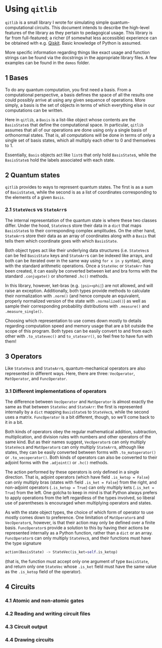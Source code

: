 # Using `qitlib`

`qitlib` is a small library I wrote for simulating simple quantum-computational
circuits. This document intends to describe the high-level features of the
library as they pertain to pedagogical usage. This library is far from
full-featured; a richer (if somewhat less accessible) experience can be obtained
with e.g. [Qiskit][1]. Basic knowledge of Python is assumed.

More specific information regarding things like exact usage and function strings
can be found via the docstrings in the appropriate library files. A few examples
can be found in the `demos` folder.

## 1 Bases
To do any quantum computation, you first need a basis. From a computational
perspective, a basis defines the space of all the results one could possibly
arrive at using any given sequence of operations. More simply, a basis is the
set of objects in terms of which everything else in our computations can be
written.

Here in `qitlib`, a `Basis` is a list-like object whose contents are the
`BasisState`s that define the computational space. In particular, `qitlib`
assumes that all of our operations are done using only a single basis of
orthonormal states. That is, all computations will be done in terms of only a
single set of basis states, which all multiply each other to 0 and themselves to
1.

Essentially, `Basis` objects act like `list`s that only hold `BasisState`s,
while the `BasisState`s hold the labels associated with each state.

## 2 Quantum states
`qitlib` provides to ways to represent quantum states. The first is as a sum of
`BasisState`s, while the second is as a list of coordinates corresponding to the
elements of a given `Basis`.

### 2.1 `StateVec`s vs `StateArr`s
The internal representation of the quantum state is where these two classes
differ. Under the hood, `StateVec`s store their data in a `dict` that maps
`BasisState`s to their corresponding complex amplitudes. On the other hand,
`StateArr`s store their data as an array of coordinates along with a `Basis`
that tells them which coordinate goes with which `BasisState`.

Both object types act like their underlying data structures (i.e. `StateVec`s
can be fed `BasisState` keys and `StateArr`s can be indexed like arrays, and
both can be iterated over in the same way using `for x in y` syntax), along with
the standard arithmetic operations. Once a `StateVec` or `StateArr` has been
created, it can easily be converted between ket and bra forms with the standard
`.conjugate()` or shortened `.hc()` methods.

In this library, however, ket-bras (e.g. `|psi><phi|`) are not allowed, and will
raise an exception. Additionally, both types provide methods to calculate their
normalization with `.norm()` (and hence compute an equivalent, properly
normalized version of the state with `.normalized()`) as well as sample their
corresponding probability distributions with `.measure()` and
`.measure_single()`.

Choosing which representation to use comes down mostly to details regarding
computation speed and memory usage that are a bit outside the scope of this
program. Both types can be easily convert to and from each other with
`.to_statevec()` and `to_statearr()`, so feel free to have fun with them!

## 3 Operators
Like `StateVec`s and `StateArr`s, quantum-mechanical operators are also
represented in different ways. Here, there are three: `VecOperator`,
`MatOperator`, and `FuncOperator`.

### 3.1 Different implementations of operators
The difference between `VecOperator` and `MatOperator` is almost exactly the
same as that between `StateVec` and `StateArr`: the first is represented
internally by a `dict` mapping `BasisState`s to `StateVec`s, while the second
uses a matrix. `FuncOperator` is a bit different, though, so we'll come back to
it in a bit.

Both kinds of operators obey the regular mathematical addition, subtraction,
multiplication, and division rules with numbers and other operators of the same
kind. But as their names suggest, `VecOperator`s can only multiply `StateVec`s
and `MatOperator`s can only multiply `StateArr`s, although like states, they can
be easily converted between forms with `.to_matoperator()` or
`.to_vecoperator()`. Both kinds of operators can also be converted to their
adjoint forms with the `.adjoint()` or `.hc()` methods.

The action performed by these operators is only defined in a single direction.
That is, adjoint operators (which have field `.is_ketop = False`) can only
multiply bras (states with field `.is_ket = False`) from the right, and
non-adjoint operators (`.is_ketop = True`) can only multiply kets (`.is_ket =
True`) from the left. One gotcha to keep in mind is that Python always prefers
to apply operations from the left regardless of the types involved, so liberal
use of parentheses is encouraged when multiplying operators and states.

As with the state object types, the choice of which form of operator to use
mostly comes down to preference. One limitation of `MatOperator`s and
`VecOperator`s, however, is that their action may only be defined over a finite
basis. `FuncOperator`s provide a solution to this by having their actions be
represented internally as a Python function, rather than a `dict` or an array.
`FuncOperator`s can only multiply `StateVec`s, and their functions must have the
type signature
```Python
action(BasisState) -> StateVec(is_ket=self.is_ketop)
```
(that is, the function must accept only one argument of type `BasisState`, and
return only one `StateVec` whose `.is_ket` field must have the same value as the
`.is_ketop` field of the operator).

## 4 Circuits


### 4.1 Atomic and non-atomic gates

### 4.2 Reading and writing circuit files

### 4.3 Circuit output

### 4.4 Drawing circuits

[1]: https://qiskit.org/

